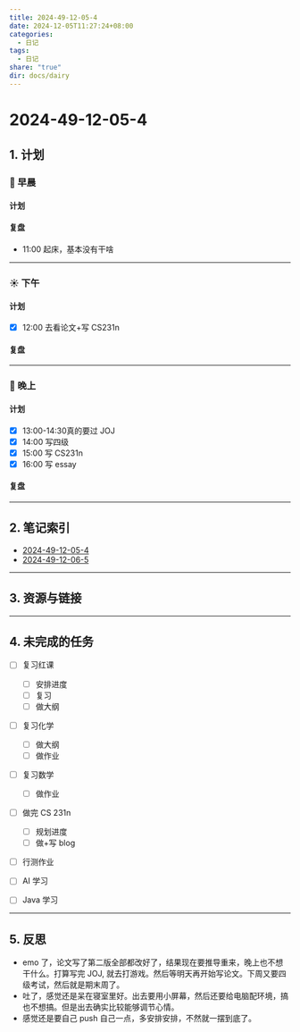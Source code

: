 ```yaml
---
title: 2024-49-12-05-4
date: 2024-12-05T11:27:24+08:00
categories:
  - 日记
tags:
  - 日记
share: "true"
dir: docs/dairy
---
```


# 2024-49-12-05-4

## 1. 计划

### 🌅 早晨

#### 计划

#### 复盘

- 11:00 起床，基本没有干啥

***

### ☀️ 下午

#### 计划

- [x] 12:00 去看论文+写 CS231n

#### 复盘

***

### 🌇 晚上

#### 计划

- [x] 13:00-14:30真的要过 JOJ  
- [x] 14:00 写四级  
- [x] 15:00 写 CS231n
- [x] 16:00 写 essay

#### 复盘

***

## 2. 笔记索引

- [2024-49-12-05-4](2024-49-12-05-4.md)
- [2024-49-12-06-5](2024-49-12-06-5.md)


---

## 3. 资源与链接

---

## 4. 未完成的任务

- [ ] 复习红课
    - [ ] 安排进度
    - [ ] 复习
    - [ ] 做大纲
- [ ] 复习化学
    - [ ] 做大纲
    - [ ] 做作业
- [ ] 复习数学
    - [ ] 做作业
- [ ] 做完 CS 231n
    - [ ] 规划进度
    - [ ] 做+写 blog
- [ ] 行测作业
- [ ] AI 学习
- [ ] Java 学习


---

## 5. 反思

- emo 了，论文写了第二版全部都改好了，结果现在要推导重来，晚上也不想干什么。打算写完 JOJ, 就去打游戏。然后等明天再开始写论文。下周又要四级考试，然后就是期末周了。
- 吐了，感觉还是呆在寝室里好。出去要用小屏幕，然后还要给电脑配环境，搞也不想搞。但是出去确实比较能够调节心情。
- 感觉还是要自己 push 自己一点，多安排安排，不然就一摆到底了。
